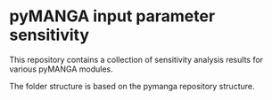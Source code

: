 # pyMANGA input parameter sensitivity 

This repository contains a collection of sensitivity analysis results for various pyMANGA modules.

The folder structure is based on the pymanga repository structure.

